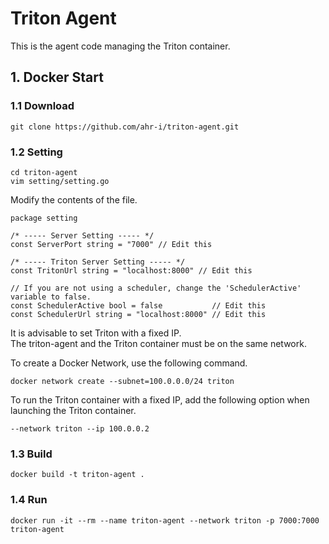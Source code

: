 # Triton Agent
This is the agent code managing the Triton container.   

## 1. Docker Start
### 1.1 Download
```
git clone https://github.com/ahr-i/triton-agent.git
```

### 1.2 Setting
```
cd triton-agent
vim setting/setting.go
```
Modify the contents of the file.   
```
package setting

/* ----- Server Setting ----- */
const ServerPort string = "7000" // Edit this

/* ----- Triton Server Setting ----- */
const TritonUrl string = "localhost:8000" // Edit this

// If you are not using a scheduler, change the 'SchedulerActive' variable to false.
const SchedulerActive bool = false           // Edit this
const SchedulerUrl string = "localhost:8000" // Edit this
```
It is advisable to set Triton with a fixed IP.   
The triton-agent and the Triton container must be on the same network.   

To create a Docker Network, use the following command.
```
docker network create --subnet=100.0.0.0/24 triton
```
To run the Triton container with a fixed IP, add the following option when launching the Triton container.
```
--network triton --ip 100.0.0.2
```

### 1.3 Build
```
docker build -t triton-agent .
```

### 1.4 Run
```
docker run -it --rm --name triton-agent --network triton -p 7000:7000 triton-agent
```
